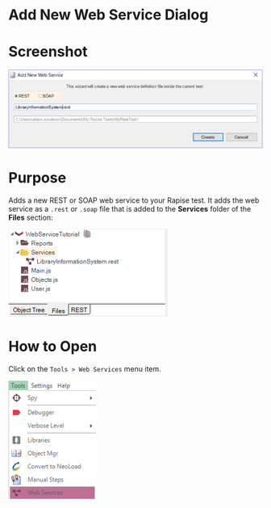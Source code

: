 # Add New Web Service Dialog

# Screenshot

![Add Web Service Dialog](./img/dialog_add_web_service1.png)

# Purpose
Adds a new REST or SOAP web service to your Rapise test. It adds the web service as a `.rest` or `.soap` file that is added to the **Services** folder of the **Files** section:

![Files Services](./img/dialog_add_web_service_files.png)

# How to Open

Click on the `Tools > Web Services` menu item.

![Tools > Web Services](./img/menu_tools_webservices.png)
